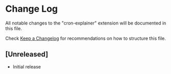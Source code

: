 # Change Log

All notable changes to the "cron-explainer" extension will be documented in this file.

Check [Keep a Changelog](http://keepachangelog.com/) for recommendations on how to structure this file.

## [Unreleased]

- Initial release